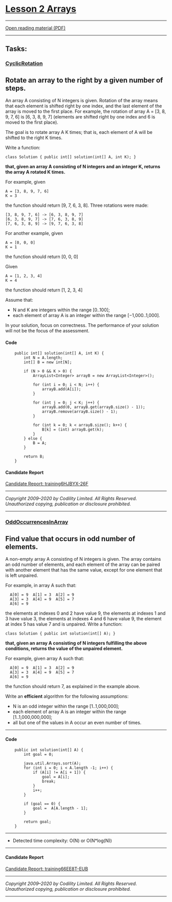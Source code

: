 # [Lesson 2 Arrays](https://app.codility.com/programmers/lessons/2-arrays/)
***
[Open reading material (PDF)](https://codility.com/media/train/0-Arrays.pdf)
***
## Tasks:
### [CyclicRotation](https://app.codility.com/programmers/lessons/2-arrays/cyclic_rotation/)
Rotate an array to the right by a given number of steps.
---
An array A consisting of N integers is given. Rotation of the array means that each element is shifted right by one index, and the last element of the array is moved to the first place. For example, the rotation of array A = [3, 8, 9, 7, 6] is [6, 3, 8, 9, 7] (elements are shifted right by one index and 6 is moved to the first place).

The goal is to rotate array A K times; that is, each element of A will be shifted to the right K times.

Write a function:

`class Solution { public int[] solution(int[] A, int K); }`

**that, given an array A consisting of N integers and an integer K, returns the array A rotated K times.**

For example, given

    A = [3, 8, 9, 7, 6]
    K = 3
the function should return [9, 7, 6, 3, 8]. Three rotations were made:

    [3, 8, 9, 7, 6] -> [6, 3, 8, 9, 7]
    [6, 3, 8, 9, 7] -> [7, 6, 3, 8, 9]
    [7, 6, 3, 8, 9] -> [9, 7, 6, 3, 8]
For another example, given

    A = [0, 0, 0]
    K = 1
the function should return [0, 0, 0]

Given

    A = [1, 2, 3, 4]
    K = 4
the function should return [1, 2, 3, 4]

Assume that:

* N and K are integers within the range [0..100];
* each element of array A is an integer within the range [−1,000..1,000].

In your solution, focus on correctness. The performance of your solution will not be the focus of the assessment.

#### Code
```
    public int[] solution(int[] A, int K) {
        int N = A.length;
        int[] B = new int[N];

        if (N > 0 && K > 0) {
            ArrayList<Integer> arrayB = new ArrayList<Integer>();

            for (int i = 0; i < N; i++) {
                arrayB.add(A[i]);
            }

            for (int j = 0; j < K; j++) {
                arrayB.add(0, arrayB.get(arrayB.size() - 1));
                arrayB.remove(arrayB.size() - 1);
            }

            for (int k = 0; k < arrayB.size(); k++) {
                B[k] = (int) arrayB.get(k);
            }
        } else {
            B = A;
        }

        return B;
    }
```
#### Candidate Report
[Candidate Report: training6HJBYX-26F](https://app.codility.com/demo/results/training6HJBYX-26F/)

***
_Copyright 2009–2020 by Codility Limited. All Rights Reserved. Unauthorized copying, publication or disclosure prohibited._
***

### [OddOccurrencesInArray](https://app.codility.com/programmers/lessons/2-arrays/odd_occurrences_in_array/)
Find value that occurs in odd number of elements.
---
A non-empty array A consisting of N integers is given. The array contains an odd number of elements, and each element of the array can be paired with another element that has the same value, except for one element that is left unpaired.

For example, in array A such that:

```
  A[0] = 9  A[1] = 3  A[2] = 9
  A[3] = 3  A[4] = 9  A[5] = 7
  A[6] = 9
```
the elements at indexes 0 and 2 have value 9,
the elements at indexes 1 and 3 have value 3,
the elements at indexes 4 and 6 have value 9,
the element at index 5 has value 7 and is unpaired.
Write a function:

`class Solution { public int solution(int[] A); }`

**that, given an array A consisting of N integers fulfilling the above conditions, returns the value of the unpaired element.**

For example, given array A such that:

```
  A[0] = 9  A[1] = 3  A[2] = 9
  A[3] = 3  A[4] = 9  A[5] = 7
  A[6] = 9
```

the function should return 7, as explained in the example above.

Write an **efficient** algorithm for the following assumptions:

* N is an odd integer within the range [1..1,000,000];
* each element of array A is an integer within the range [1..1,000,000,000];
* all but one of the values in A occur an even number of times.

***
#### Code
```
    public int solution(int[] A) {
        int goal = 0;

        java.util.Arrays.sort(A);
        for (int i = 0; i < A.length -1; i++) {
            if (A[i] != A[i + 1]) {
                goal = A[i];
                break;
            }
            i++;
        }

        if (goal == 0) {
            goal =  A[A.length - 1];
        }

        return goal;
    }
```
***
* Detected time complexity:  O(N) or O(N*log(N))  
***
#### Candidate Report
[Candidate Report: training66EE8T-EUB](https://app.codility.com/demo/results/training66EE8T-EUB/)
***
_Copyright 2009–2020 by Codility Limited. All Rights Reserved. Unauthorized copying, publication or disclosure prohibited._
***


